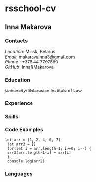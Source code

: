 # rsschool-cv

## **Inna Makarova**

### **Contacts**

_*Location*_: Minsk, Belarus  
_*Email*_: makarovainna3@gmail.com    
_*Phone*_ : +375 44 7797590    
_*GitHub*_\: InnaNMakarova

### **Education**

_*University*_: Belarusian Institute of Law

### **Experience**

### **Skills**

### **Code Examples**

```
let arr = [1, 2, 4, 6, 7]
 let arr2 = []
 for(let i = arr.length-1; i>=0; i--) {
 arr2[arr.length-1-i] = arr[i]
 }
 console.log(arr2)

```

### **Languages**